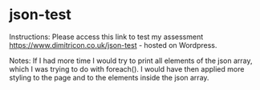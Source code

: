# json-test

Instructions:
Please access this link to test my assessment https://www.dimitricon.co.uk/json-test - hosted on Wordpress.

Notes:
If I had more time I would try to print all elements of the json array, which I was trying to do with foreach().
I would have then applied more styling to the page and to the elements inside the json array.
